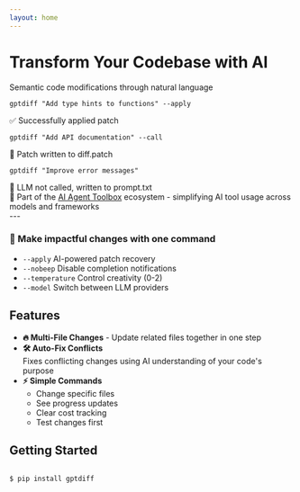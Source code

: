 ```yaml
---
layout: home
---
```


<h1>Transform Your Codebase with AI</h1>
<p class="lead">Semantic code modifications through natural language</p>

<div class="example">
<pre><code class="console">gptdiff "Add type hints to functions" --apply
</code></pre>
<div class="success">✅ Successfully applied patch</div>
</div>

<div class="example">
<pre><code class="console">gptdiff "Add API documentation" --call
</code></pre>
<div class="info">🔧 Patch written to diff.patch</div>
</div>

<div class="example">
<pre><code class="console">gptdiff "Improve error messages"
</code></pre>
<div class="info">📄 LLM not called, written to prompt.txt</div>
</div>

<div class="toolbox-note">🔧 Part of the <a href="https://github.com/255BITS/ai-agent-toolbox">AI Agent Toolbox</a> ecosystem - simplifying AI tool usage across models and frameworks</div>
---

<div class="feature command-feature">
  <h3>🚀 Make impactful changes with one command</h3>
  <ul class="feature-list">
    <li><code>--apply</code> AI-powered patch recovery</li>
    <li><code>--nobeep</code> Disable completion notifications</li>
    <li><code>--temperature</code> Control creativity (0-2)</li>
    <li><code>--model</code> Switch between LLM providers</li>
  </ul>
</div>

## Features

<ul class="features">
  <li class="feature">
    <strong>🔥 Multi-File Changes</strong> - Update related files together in one step
  </li>
  
  <li class="feature">
    <strong>🛠 Auto-Fix Conflicts</strong><br>
    Fixes conflicting changes using AI understanding of your code's purpose
  </li>
  
  <li class="feature">
    <strong>⚡ Simple Commands</strong>
    <ul>
      <li>Change specific files</li>
      <li>See progress updates</li>
      <li>Clear cost tracking</li>
      <li>Test changes first</li>
    </ul>
  </li>
</ul>

## Getting Started
<pre><code class="console">
$ pip install gptdiff
</code></pre>